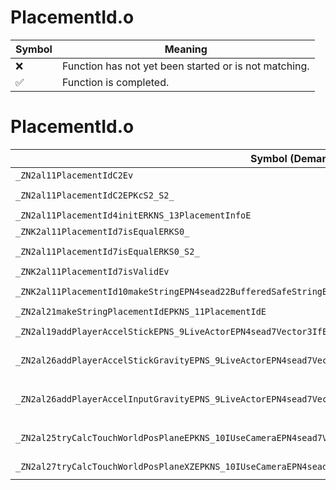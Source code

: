 # PlacementId.o
| Symbol | Meaning 
| ------------- | ------------- 
| :x: | Function has not yet been started or is not matching. 
| :white_check_mark: | Function is completed. 


# PlacementId.o
| Symbol (Demangled) | Symbol (Mangled) | Decompiled? |
| ------------- |  ------------- | ------------- |
| `_ZN2al11PlacementIdC2Ev` | `al::PlacementId::PlacementId(void)` | :white_check_mark: |
| `_ZN2al11PlacementIdC2EPKcS2_S2_` | `al::PlacementId::PlacementId(char const*,char const*,char const*)` | :white_check_mark: |
| `_ZN2al11PlacementId4initERKNS_13PlacementInfoE` | `al::PlacementId::init(al::PlacementInfo const&)` | :white_check_mark: |
| `_ZNK2al11PlacementId7isEqualERKS0_` | `al::PlacementId::isEqual(al::PlacementId const&)const` | :white_check_mark: |
| `_ZN2al11PlacementId7isEqualERKS0_S2_` | `al::PlacementId::isEqual(al::PlacementId const&,al::PlacementId const&)` | :white_check_mark: |
| `_ZNK2al11PlacementId7isValidEv` | `al::PlacementId::isValid(void)const` | :white_check_mark: |
| `_ZNK2al11PlacementId10makeStringEPN4sead22BufferedSafeStringBaseIcEE` | `al::PlacementId::makeString(sead::BufferedSafeStringBase<char> *)const` | :white_check_mark: |
| `_ZN2al21makeStringPlacementIdEPKNS_11PlacementIdE` | `al::makeStringPlacementId(al::PlacementId const*)` | :white_check_mark: |
| `_ZN2al19addPlayerAccelStickEPNS_9LiveActorEPN4sead7Vector3IfEEfiPKNS2_8Matrix34IfEE` | `al::addPlayerAccelStick(al::LiveActor *,sead::Vector3<float> *,float,int,sead::Matrix34<float> const*)` | :white_check_mark: |
| `_ZN2al26addPlayerAccelStickGravityEPNS_9LiveActorEPN4sead7Vector3IfEEfRKS4_iPKNS2_8Matrix34IfEE` | `al::addPlayerAccelStickGravity(al::LiveActor *,sead::Vector3<float> *,float,sead::Vector3<float> const&,int,sead::Matrix34<float> const*)` | :white_check_mark: |
| `_ZN2al26addPlayerAccelInputGravityEPNS_9LiveActorEPN4sead7Vector3IfEERKNS2_7Vector2IfEEfRKS4_PKNS2_8Matrix34IfEE` | `al::addPlayerAccelInputGravity(al::LiveActor *,sead::Vector3<float> *,sead::Vector2<float> const&,float,sead::Vector3<float> const&,sead::Matrix34<float> const*)` | :white_check_mark: |
| `_ZN2al25tryCalcTouchWorldPosPlaneEPKNS_10IUseCameraEPN4sead7Vector3IfEERKS5_S8_` | `al::tryCalcTouchWorldPosPlane(al::IUseCamera const*,sead::Vector3<float> *,sead::Vector3<float> const&,sead::Vector3<float> const&)` | :white_check_mark: |
| `_ZN2al27tryCalcTouchWorldPosPlaneXZEPKNS_10IUseCameraEPN4sead7Vector3IfEEf` | `al::tryCalcTouchWorldPosPlaneXZ(al::IUseCamera const*,sead::Vector3<float> *,float)` | :white_check_mark: |
